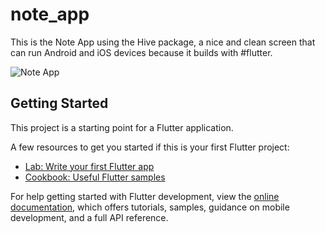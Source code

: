 # note_app

This is the Note App using the Hive package, a nice and clean screen that can run Android and iOS devices because it builds with #flutter.


![Note App](https://user-images.githubusercontent.com/65049320/217362400-6289becf-93bc-4d93-a7c0-80cba8418bc5.png)

## Getting Started

This project is a starting point for a Flutter application.

A few resources to get you started if this is your first Flutter project:

- [Lab: Write your first Flutter app](https://docs.flutter.dev/get-started/codelab)
- [Cookbook: Useful Flutter samples](https://docs.flutter.dev/cookbook)

For help getting started with Flutter development, view the
[online documentation](https://docs.flutter.dev/), which offers tutorials,
samples, guidance on mobile development, and a full API reference.
